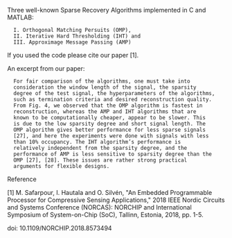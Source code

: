 Three well-known Sparse Recovery Algorithms implemented in C and MATLAB:


      I. Orthogonal Matching Persuits (OMP),
      II. Iterative Hard Thresholding (IHT) and 
      III. Approximage Message Passing (AMP)  

If you used the code please cite our paper [1].

An excerpt from our paper:


      For fair comparison of the algorithms, one must take into
      consideration the window length of the signal, the sparsity
      degree of the test signal, the hyperparameters of the algorithms,
      such as termination criteria and desired reconstruction quality.
      From Fig. 4, we observed that the OMP algorithm is fastest in
      reconstruction, whereas the AMP and IHT algorithms that are
      known to be computationally cheaper, appear to be slower. This
      is due to the low sparsity degree and short signal length. The
      OMP algorithm gives better performance for less sparse signals
      [27], and here the experiments were done with signals with less
      than 10% occupancy. The IHT algorithm’s performance is
      relatively independent from the sparsity degree, and the
      performance of AMP is less sensitive to sparsity degree than the
      OMP [27], [28]. These issues are rather strong practical
      arguments for flexible designs. 


Reference 

[1] M. Safarpour, I. Hautala and O. Silvén, "An Embedded Programmable Processor for Compressive Sensing Applications," 2018 IEEE Nordic Circuits and Systems Conference (NORCAS): NORCHIP and International Symposium of System-on-Chip (SoC), Tallinn, Estonia, 2018, pp. 1-5.

doi: 10.1109/NORCHIP.2018.8573494
